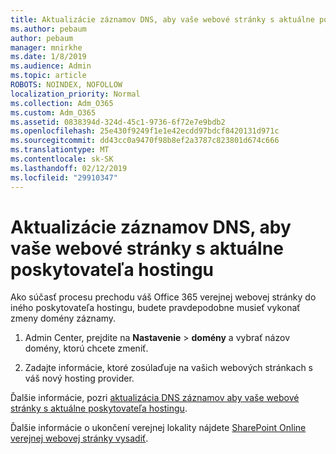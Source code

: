 ```yaml
---
title: Aktualizácie záznamov DNS, aby vaše webové stránky s aktuálne poskytovateľa hostingu
ms.author: pebaum
author: pebaum
manager: mnirkhe
ms.date: 1/8/2019
ms.audience: Admin
ms.topic: article
ROBOTS: NOINDEX, NOFOLLOW
localization_priority: Normal
ms.collection: Adm_O365
ms.custom: Adm_O365
ms.assetid: 0838394d-324d-45c1-9736-6f72e7e9bdb2
ms.openlocfilehash: 25e430f9249f1e1e42ecdd97bdcf8420131d971c
ms.sourcegitcommit: dd43cc0a9470f98b8ef2a3787c823801d674c666
ms.translationtype: MT
ms.contentlocale: sk-SK
ms.lasthandoff: 02/12/2019
ms.locfileid: "29910347"
---
```

# <a name="update-dns-records-to-keep-your-website-with-your-current-hosting-provider"></a>Aktualizácie záznamov DNS, aby vaše webové stránky s aktuálne poskytovateľa hostingu

Ako súčasť procesu prechodu váš Office 365 verejnej webovej stránky do iného poskytovateľa hostingu, budete pravdepodobne musieť vykonať zmeny domény záznamy.
  
1. Admin Center, prejdite na **Nastavenie** \> **domény** a vybrať názov domény, ktorú chcete zmeniť. 
    
2. Zadajte informácie, ktoré zosúlaďuje na vašich webových stránkach s váš nový hosting provider.
    
Ďalšie informácie, pozri [aktualizácia DNS záznamov aby vaše webové stránky s aktuálne poskytovateľa hostingu](https://support.office.com/article/update-dns-records-to-keep-your-website-with-your-current-hosting-provider-2c4cf347-b897-45c1-a71f-210bdc8f1061). 
  
Ďalšie informácie o ukončení verejnej lokality nájdete [SharePoint Online verejnej webovej stránky vysadiť](https://support.office.com/article/sharepoint-online-public-websites-to-be-discontinued-e86bfd2f-5c7d-446f-a430-7cfcc0130916?ui=en-US&amp;rs=en-US&amp;ad=US). 
  

